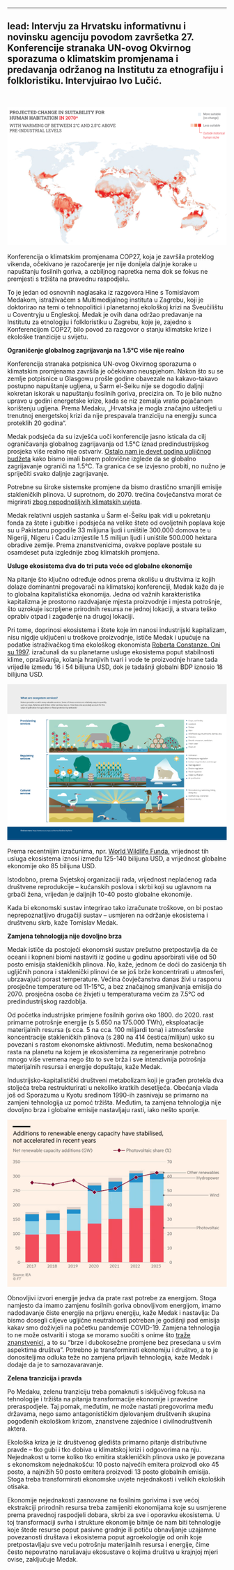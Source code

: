 <!--
.. title: Klimatska kriza traži pravednu raspodjelu umjesto tržišnih rješenja
.. layout: post
.. date: 2022-11-26 12:00:00 UTC
.. previewimage: /images/uninhabitability.png
.. description: Intervju za Hrvatsku informativnu i novinsku agenciju povodom završetka 27. Konferencije stranaka UN-ovog Okvirnog sporazuma o klimatskim promjenama i predavanja održanog na Institutu za etnografiju i folkloristiku. Intervjuirao Ivo Lučić.
-->

---
lead: Intervju za Hrvatsku informativnu i novinsku agenciju povodom završetka 27. Konferencije stranaka UN-ovog Okvirnog sporazuma o klimatskim promjenama i predavanja održanog na Institutu za etnografiju i folkloristiku. Intervjuirao Ivo Lučić.
---

<br>

![](/images/uninhabitability.png)

Konferencija o klimatskim promjenama COP27, koja je završila proteklog vikenda, očekivano je razočarenje jer nije donijela daljnje korake u napuštanju fosilnih goriva, a ozbiljnog napretka nema dok se fokus ne premjesti s tržišta na pravednu raspodjelu.

To je jedan od osnovnih naglasaka iz razgovora Hine s Tomislavom Medakom, istraživačem s Multimedijalnog instituta u Zagrebu, koji je doktorirao na temi o tehnopolitici i planetarnoj ekološkoj krizi na Sveučilištu u Coventryju u Engleskoj. Medak je ovih dana održao predavanje na Institutu za etnologiju i folkloristiku u Zagrebu, koje je, zajedno s Konferencijom COP27, bilo povod za razgovor o stanju klimatske krize i ekološke tranzicije u svijetu.

**Ograničenje globalnog zagrijavanja na 1.5°C više nije realno**

Konferencija stranaka potpisnica UN-ovog Okvirnog sporazuma o klimatskim promjenama završila je očekivano neuspjehom. Nakon što su se zemlje potpisnice u Glasgowu prošle godine obavezale na kakavo-takavo postupno napuštanje ugljena, u Šarm el-Šeiku nije se dogodio daljnji kokretan iskorak u napuštanju fosilnih goriva, precizira on. To je bilo nužno upravo u godini energetske krize, kada se niz zemalja vratio pojačanom korištenju ugljena. Prema Medaku, „Hrvatska je mogla značajno uštedjeti u trenutnoj energetskoj krizi da nije prespavala tranziciju na energiju sunca proteklih 20 godina“.

Medak podsjeća da su izvješća uoči konferencije jasno isticala da cilj ograničavanja globalnog zagrijavanja od 1.5°C iznad predindustrijskog prosjeka više realno nije ostvariv. [Ostalo nam je devet godina ugljičnog budžeta](https://www.washingtonpost.com/climate-environment/2022/11/11/cop27-egypt-carbon-budget-gas-projects/) kako bismo imali barem polovične izglede da se globalno zagrijavanje ograniči na 1.5°C. Ta granica će se izvjesno probiti, no nužno je spriječiti svako daljnje zagrijavanje.

Potrebne su široke sistemske promjene da bismo drastično smanjili emisije stakleničkih plinova. U suprotnom, do 2070. trećina čovječanstva morat će migrirati [zbog nepodnošljivih klimatskih uvjeta](https://www.pnas.org/doi/abs/10.1073/pnas.1910114117).

Medak relativni uspjeh sastanka u Šarm el-Šeiku ipak vidi u pokretanju fonda za štete i gubitke i podsjeća na velike štete od ovoljetnih poplava koje su u Pakistanu pogodile 33 milijuna ljudi i uništile 300.000 domova te u Nigeriji, Nigeru i Čadu izmjestile 1.5 milijun ljudi i uništile 500.000 hektara obradive zemlje. Prema znanstvenicima, ovakve poplave postale su osamdeset puta izglednije zbog klimatskih promjena.

**Usluge ekosistema dva do tri puta veće od globalne ekonomije**

Na pitanje što ključno određuje odnos prema okolišu u društvima iz kojih dolaze dominantni pregovarači na klimatskoj konferenciji, Medak kaže da je to globalna kapitalistička ekonomija. Jedna od važnih karakteristika kapitalizma je prostorno razdvajanje mjesta proizvodnje i mjesta potrošnje, što uzrokuje iscrpljene prirodnih resursa ne jednoj lokaciji, a stvara teško oprabiv otpad i zagađenje na drugoj lokaciji.

Pri tome, doprinosi ekosistema i štete koje im nanosi industrijski kapitalizam, nisu nigdje uključeni u troškove proizvodnje, ističe Medak i upućuje na podatke istraživačkog tima ekološkog ekonomista [Roberta Constanze. Oni su 1997](https://mro.massey.ac.nz/bitstream/handle/10179/9476/Costanza%20et%20al%20Nature%201997%20prepublicaton.pdf). izračunali da su planetarne usluge ekosistema poput stabilnosti klime, oprašivanja, kolanja hranjivih tvari i vode te proizvodnje hrane tada vrijedile između 16 i 54 bilijuna USD, dok je tadašnji globalni BDP iznosio 18 bilijuna USD.

![](/images/ecosystem_services_EEA.png)

Prema recentnijim izračunima, npr. [World Wildlife Funda,](https://www.worldwildlife.org/pages/living-planet-report-2018) vrijednost tih usluga ekosistema iznosi između 125-140 bilijuna USD, a vrijednost globalne ekonomije oko 85 bilijuna USD.

Istodobno, prema Svjetskoj organizaciji rada, vrijednost neplaćenog rada društvene reprodukcije – kućanskih poslova i skrbi koji su uglavnom na grbači žena, vrijedan je daljnjih 10-40 posto globalne ekonomije.

Kada bi ekonomski sustav integrirao tako izračunate troškove, on bi postao neprepoznatljivo drugačiji sustav – usmjeren na održanje ekosistema i društvenu skrb, kaže Tomislav Medak.

**Zamjena tehnologija nije dovoljno brza**

Medak ističe da postojeći ekonomski sustav prešutno pretpostavlja da će oceani i kopneni biomi nastaviti iz godine u godinu apsorbirati više od 50 posto emisija stakleničkih plinova. No, kaže, jednom će doći do zasićenja tih ugljičnih ponora i staklenički plinovi će se još brže koncentrirati u atmosferi, ubrzavajući porast temperature. Većina čovječanstva danas živi u rasponu prosječne temperature od 11-15°C, a bez značajnog smanjivanja emisija do 2070. prosječna osoba će živjeti u temperaturama većim za 7.5°C od predindustrijskog razdoblja.

Od početka industrijske primjene fosilnih goriva oko 1800. do 2020. rast primarne potrošnje energije (s 5.650 na 175.000 TWh), eksploatacije materijalnih resursa (s cca. 5 na cca. 100 mlijardi tona) i atmosferske koncentracije stakleničkih plinova (s 280 na 414 čestica/milijun) usko su povezani s rastom ekonomske aktivnosti. Međutim, nema beskonačnog rasta na planetu na kojem je ekosistemima za regeneriranje potrebno mnogo više vremena nego što to sve brža i sve intenzivnija potrošnja materijalnih resursa i energije dopuštaju, kaže Medak.

Industrijsko-kapitalistički društveni metabolizam koji je građen protekla dva stoljeća treba restrukturirati u nekoliko kratkih desetljeća. Obećanja vlada još od Sporazuma u Kyotu sredinom 1990-ih zasnivaju se primarno na zamjeni tehnologija uz pomoć tržišta. Međutim, ta zamjena tehnologija nije dovoljno brza i globalne emisije nastavljaju rasti, iako nešto sporije.

![](/images/stabilising_renewables.png)

Obnovljivi izvori energije jedva da prate rast potrebe za energijom. Stoga namjesto da imamo zamjenu fosilnih goriva obnovljivom energijom, imamo nadodavanje čiste energije na prljavu energiju, kaže Medak i nastavlja: Da bismo dosegli ciljeve ugljične neutralnosti potreban je godišnji pad emisija kakav smo doživjeli na početku pandemije COVID-19. Zamjena tehnologija to ne može ostvariti i stoga se moramo suočiti s onime što [traže znanstvenici](https://www.ipcc.ch/2018/10/08/summary-for-policymakers-of-ipcc-special-report-on-global-warming-of-1-5c-approved-by-governments/), a to su “brze i dubokosežne promjene bez presedana u svim aspektima društva”. Potrebno je transformirati ekonomiju i društvo, a to je donositeljima odluka teže no zamjena prljavih tehnologija, kaže Medak i dodaje da je to samozavaravanje.

**Zelena tranzicija i pravda**

Po Medaku, zelenu tranziciju treba pomaknuti s isključivog fokusa na tehnologije i tržišta na pitanja transformacije ekonomije i pravedne preraspodjele. Taj pomak, međutim, ne može nastati pregovorima među državama, nego samo antagonističkim djelovanjem društvenih skupina pogođenih ekološkom krizom, znanstvene zajednice i civilnodruštvenih aktera.

Ekološka kriza je iz društvenog gledišta primarno pitanje distributivne pravde – tko gubi i tko dobiva u klimatskoj krizi i odgovorima na nju. Nejednakost u tome koliko tko emitira stakleničkih plinova usko je povezana s ekonomskom nejednakošću: 10 posto najvećih emitera proizvodi oko 45 posto, a najnižih 50 posto emitera proizvodi 13 posto globalnih emisija. Stoga treba transformirati ekonomske uvjete nejednakosti i velikih ekoloških otisaka.

Ekonomije nejednakosti zasnovane na fosilnim gorivima i sve većoj ekstrakciji prirodnih resursa treba zamijeniti ekonomijama koje su usmjerene prema pravednoj raspodjeli dobara, skrbi za sve i oporavku ekosistema. U toj transformaciji svrha i strukture ekonomije bitnije će nam biti tehnologije koje štede resurse poput pasivne gradnje ili potiču obnavljanje uzajamne povezanosti društava i ekosistema poput agroekologije od onih koje pretpostavljaju sve veću potrošnju materijalnih resursa i energije, čime često nepovratno narušavaju ekosustave o kojima društva u krajnjoj mjeri ovise, zaključuje Medak.
